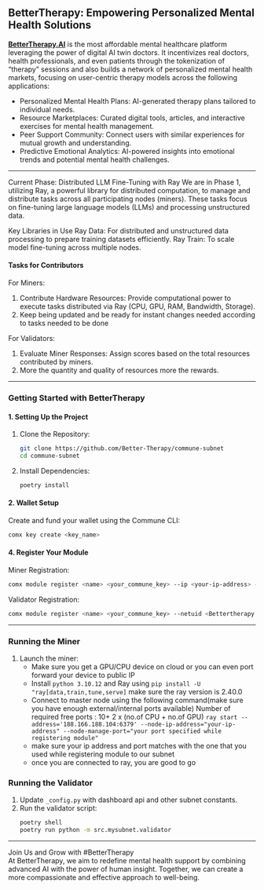 
## BetterTherapy: Empowering Personalized Mental Health Solutions  

[**BetterTherapy.AI**]("https://bettertherapy.ai/) is the most affordable mental healthcare platform leveraging the power of digital AI twin doctors. It incentivizes real doctors, health professionals, and even patients through the tokenization of “therapy” sessions and also builds a network of personalized mental health markets, focusing on user-centric therapy models across the following applications:  
- Personalized Mental Health Plans: AI-generated therapy plans tailored to individual needs.  
- Resource Marketplaces: Curated digital tools, articles, and interactive exercises for mental health management.  
- Peer Support Community: Connect users with similar experiences for mutual growth and understanding.  
- Predictive Emotional Analytics: AI-powered insights into emotional trends and potential mental health challenges.   

---

Current Phase: Distributed LLM Fine-Tuning with Ray
We are in Phase 1, utilizing Ray, a powerful library for distributed computation, to manage and distribute tasks across all participating nodes (miners). These tasks focus on fine-tuning large language models (LLMs) and processing unstructured data.

Key Libraries in Use
Ray Data: For distributed and unstructured data processing to prepare training datasets efficiently.
Ray Train: To scale model fine-tuning across multiple nodes.

#### Tasks for Contributors  

For Miners:  
1. Contribute Hardware Resources: Provide computational power to execute tasks distributed via Ray (CPU, GPU, RAM, Bandwidth, Storage).
2. Keep being updated and be ready for instant changes needed according to tasks needed to be done

For Validators:  
1. Evaluate Miner Responses: Assign scores based on the total resources contributed by miners. 
2. More the quantity and quality of resources more the rewards. 

---

### Getting Started with BetterTherapy  

#### 1. Setting Up the Project  
1. Clone the Repository:  
   ```bash
   git clone https://github.com/Better-Therapy/commune-subnet
   cd commune-subnet 
   ```  
2. Install Dependencies:  
   ```bash
   poetry install  
   ```  

#### 2. Wallet Setup  
Create and fund your wallet using the Commune CLI:  
```bash
comx key create <key_name>  
```  

#### 4. Register Your Module  

Miner Registration:  
```bash
comx module register <name> <your_commune_key> --ip <your-ip-address> --port <port> --netuid <Bettertherapy netuid>  
```  

Validator Registration:  
```bash
comx module register <name> <your_commune_key> --netuid <Bettertherapy netuid>  
```  

---

### Running the Miner  

1. Launch the miner:  
   - Make sure you get a GPU/CPU device on cloud or you can even port forward your device to public IP
   - Install `python 3.10.12` and Ray using `pip install -U "ray[data,train,tune,serve]` make sure the ray version is 2.40.0
   - Connect to master node using the following command(make sure you have enough external/internal ports available) Number of required free ports : 10+ 2 x (no.of CPU + no.of GPU)
      `ray start --address='188.166.188.104:6379' --node-ip-address="your-ip-address" --node-manage-port="your port specified while registering module"`
   - make sure your ip address and port matches with the one that you used while registering module to our subnet
   - once you are connected to ray, you are good to go
   

### Running the Validator  

1. Update `_config.py` with dashboard api and other subnet constants.  
2. Run the validator script:  
   ```bash
   poetry shell  
   poetry run python -m src.mysubnet.validator 
   ```  

---

Join Us and Grow with #BetterTherapy  
At BetterTherapy, we aim to redefine mental health support by combining advanced AI with the power of human insight. Together, we can create a more compassionate and effective approach to well-being.

